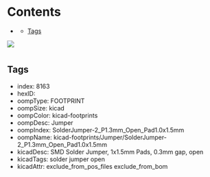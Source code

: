



Contents
========

* [](#)
	* [Tags](#tags)
  
![][im]
# 

## Tags

- index: 8163
- hexID: 
- oompType: FOOTPRINT
- oompSize: kicad
- oompColor: kicad-footprints
- oompDesc: Jumper
- oompIndex: SolderJumper-2_P1.3mm_Open_Pad1.0x1.5mm
- oompName: kicad-footprints/Jumper/SolderJumper-2_P1.3mm_Open_Pad1.0x1.5mm
- kicadDesc: SMD Solder Jumper, 1x1.5mm Pads, 0.3mm gap, open
- kicadTags: solder jumper open
- kicadAttr: exclude_from_pos_files exclude_from_bom



[im]: image.png
